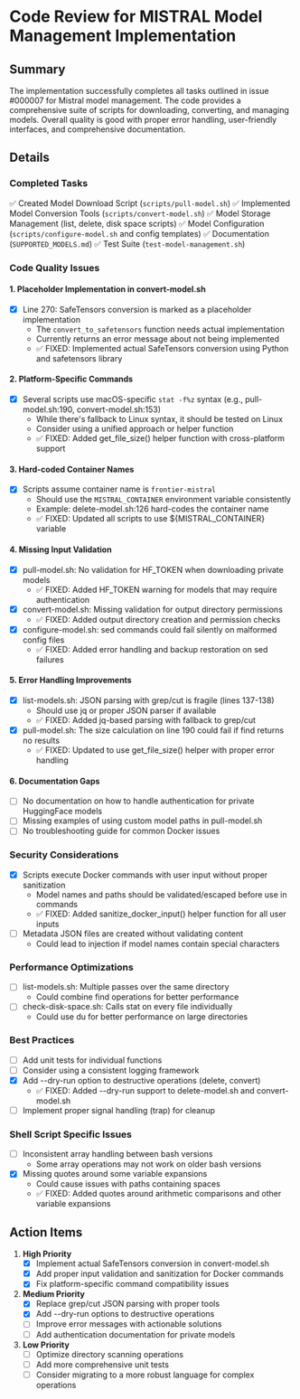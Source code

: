 # Code Review for MISTRAL Model Management Implementation

## Summary

The implementation successfully completes all tasks outlined in issue #000007 for Mistral model management. The code provides a comprehensive suite of scripts for downloading, converting, and managing models. Overall quality is good with proper error handling, user-friendly interfaces, and comprehensive documentation.

## Details

### Completed Tasks
✅ Created Model Download Script (`scripts/pull-model.sh`)
✅ Implemented Model Conversion Tools (`scripts/convert-model.sh`)
✅ Model Storage Management (list, delete, disk space scripts)
✅ Model Configuration (`scripts/configure-model.sh` and config templates)
✅ Documentation (`SUPPORTED_MODELS.md`)
✅ Test Suite (`test-model-management.sh`)

### Code Quality Issues

#### 1. Placeholder Implementation in convert-model.sh
- [x] Line 270: SafeTensors conversion is marked as a placeholder implementation
  - The `convert_to_safetensors` function needs actual implementation
  - Currently returns an error message about not being implemented
  - ✅ FIXED: Implemented actual SafeTensors conversion using Python and safetensors library

#### 2. Platform-Specific Commands
- [x] Several scripts use macOS-specific `stat -f%z` syntax (e.g., pull-model.sh:190, convert-model.sh:153)
  - While there's fallback to Linux syntax, it should be tested on Linux
  - Consider using a unified approach or helper function
  - ✅ FIXED: Added get_file_size() helper function with cross-platform support

#### 3. Hard-coded Container Names
- [x] Scripts assume container name is `frontier-mistral` 
  - Should use the `MISTRAL_CONTAINER` environment variable consistently
  - Example: delete-model.sh:126 hard-codes the container name
  - ✅ FIXED: Updated all scripts to use ${MISTRAL_CONTAINER} variable

#### 4. Missing Input Validation
- [x] pull-model.sh: No validation for HF_TOKEN when downloading private models
  - ✅ FIXED: Added HF_TOKEN warning for models that may require authentication
- [x] convert-model.sh: Missing validation for output directory permissions
  - ✅ FIXED: Added output directory creation and permission checks
- [x] configure-model.sh: sed commands could fail silently on malformed config files
  - ✅ FIXED: Added error handling and backup restoration on sed failures

#### 5. Error Handling Improvements
- [x] list-models.sh: JSON parsing with grep/cut is fragile (lines 137-138)
  - Should use jq or proper JSON parser if available
  - ✅ FIXED: Added jq-based parsing with fallback to grep/cut
- [x] pull-model.sh: The size calculation on line 190 could fail if find returns no results
  - ✅ FIXED: Updated to use get_file_size() helper with proper error handling

#### 6. Documentation Gaps
- [ ] No documentation on how to handle authentication for private HuggingFace models
- [ ] Missing examples of using custom model paths in pull-model.sh
- [ ] No troubleshooting guide for common Docker issues

### Security Considerations
- [x] Scripts execute Docker commands with user input without proper sanitization
  - Model names and paths should be validated/escaped before use in commands
  - ✅ FIXED: Added sanitize_docker_input() helper function for all user inputs
- [ ] Metadata JSON files are created without validating content
  - Could lead to injection if model names contain special characters

### Performance Optimizations
- [ ] list-models.sh: Multiple passes over the same directory
  - Could combine find operations for better performance
- [ ] check-disk-space.sh: Calls stat on every file individually
  - Could use du for better performance on large directories

### Best Practices
- [ ] Add unit tests for individual functions
- [ ] Consider using a consistent logging framework
- [x] Add --dry-run option to destructive operations (delete, convert)
  - ✅ FIXED: Added --dry-run support to delete-model.sh and convert-model.sh
- [ ] Implement proper signal handling (trap) for cleanup

### Shell Script Specific Issues
- [ ] Inconsistent array handling between bash versions
  - Some array operations may not work on older bash versions
- [x] Missing quotes around some variable expansions
  - Could cause issues with paths containing spaces
  - ✅ FIXED: Added quotes around arithmetic comparisons and other variable expansions

## Action Items

1. **High Priority**
   - [x] Implement actual SafeTensors conversion in convert-model.sh
   - [x] Add proper input validation and sanitization for Docker commands
   - [x] Fix platform-specific command compatibility issues

2. **Medium Priority**
   - [x] Replace grep/cut JSON parsing with proper tools
   - [x] Add --dry-run options to destructive operations
   - [ ] Improve error messages with actionable solutions
   - [ ] Add authentication documentation for private models

3. **Low Priority**
   - [ ] Optimize directory scanning operations
   - [ ] Add more comprehensive unit tests
   - [ ] Consider migrating to a more robust language for complex operations